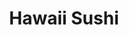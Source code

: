 ---
layout: place
title: "Hawaii Sushi"
permalink: /hawaii/honolulu/hawaii-sushi.html
stateAbbr: HI
stateName: Hawaii
cityName: Honolulu
seo:
  name: "Hawaii Sushi"
  type: Restaurant
  links: https://hawaii-sushi.square.site/
description: "Hawaii Sushi serves delicious sushi in Honolulu, Hawaii. Try fresh Japanese dishes for a great dining experience. "
place_id: ChIJsbry8nxyAHwRnXRDGIlIrpU
photos:
  - name: >-
      places/ChIJsbry8nxyAHwRnXRDGIlIrpU/photos/AeeoHcLcgdgIRP7IS-FlSCMkFqiCZ093zNXvPZit6KK7jIA5nHdVsWlf8cXP82J7Gx2YvL3U6Kgrh7xPZ_xOCMsO6849ikVyOPmj-gFB3ry6Dz4PvY9VAajhYU4nGg3RknFZyDhWR0At5jgNcjNMyafJYPrfwqwYYqdoMr001RwKAK-yZscxkYn0S8D_eHy2qsnL9dMAEjoqvVSYDsSXd2D0aOuYk3QgrClquVJ9xqbHlr9jiP0ucAfoCMDw1l81irlVDLKW5p97lnl6oMcDgohKdLs6qoNAsYdPOZzgwAIYQuMn5-2eBg4qDNyc-ofjlfh69YxsjY54wuX_yAawR6g2-M7NhLX2YO8EUxNrCbJZBbDzJWkP50X5ZIdppIiOzxOApjFrxzZ3RXtd5j9qXeftoIyxIswGqsCSgXg4x3ewWgY_wA
    widthPx: 4032
    heightPx: 3024
    authorAttributions:
      - displayName: ホロホロHawaii
        uri: https://maps.google.com/maps/contrib/102763098341536282631
        photoUri: >-
          https://lh3.googleusercontent.com/a-/ALV-UjVxGucML3WNl5HmbbgjWmDnlX3mjvoqA_8bxq8xiz_tEvv7_Lc=s100-p-k-no-mo
    flagContentUri: >-
      https://www.google.com/local/imagery/report/?cb_client=maps_api_places.places_api&image_key=!1e10!2sCIHM0ogKEICAgIDmi7i1Ow&hl=en-US
    googleMapsUri: >-
      https://www.google.com/maps/place//data=!3m4!1e2!3m2!1sCIHM0ogKEICAgIDmi7i1Ow!2e10!4m2!3m1!1s0x7c00727cf2f2bab1:0x95ae48891843749d
  - name: >-
      places/ChIJsbry8nxyAHwRnXRDGIlIrpU/photos/AeeoHcLbVM4XZjExHZYqwKvB2NRU8cDpAZ90ONU-6_l4rDIlfwxpRJM12-4Y6uIqqJuml-dwW0NCP-E2jrTOeaqtrinZW76aVYbmo3av09Ysf0RgBhnx0478h4fpN3R_HsjKRcM-A7PK1j94oKf6zcME8U17tcPkdvupKBnKCf36kJ-DwX20cxkQj3FD7-23CRYEw54Lt4BDi6hf15hUc6fnTdw0NPr1s3ThfFSzlE1HHZm4P2KLhwuxr0GdL1d2gIy7py7wATSyvV9rARGi03bohZTv0dU3G8FQsbUvLhVcIqaKmpIg2z2HNyxtSDrmnrgFN_PawVIQjdFrBuB6I_RHLTeXZ2y4YmTDDyHBxFVMyTO4ZnuZLlLj7BwtOMzsiIxC41Uud7deTJMBs8ulLuYkLItzWWoGKT1mF6JGmi4APKl22S_K
    widthPx: 828
    heightPx: 828
    authorAttributions:
      - displayName: Justine LaLa Story
        uri: https://maps.google.com/maps/contrib/113814667837749216693
        photoUri: >-
          https://lh3.googleusercontent.com/a-/ALV-UjXDh-q5Md442w-JoB5sYmIj_DrETeA4VJGj_FFP89ct0sjL8Y2c=s100-p-k-no-mo
    flagContentUri: >-
      https://www.google.com/local/imagery/report/?cb_client=maps_api_places.places_api&image_key=!1e10!2sCIHM0ogKEICAgICy58Lf5wE&hl=en-US
    googleMapsUri: >-
      https://www.google.com/maps/place//data=!3m4!1e2!3m2!1sCIHM0ogKEICAgICy58Lf5wE!2e10!4m2!3m1!1s0x7c00727cf2f2bab1:0x95ae48891843749d
  - name: >-
      places/ChIJsbry8nxyAHwRnXRDGIlIrpU/photos/AeeoHcLKX07oWsGpgN92Z5d-pdGnujwiCVczyebKr7DdPnTn3yVUZzf39RYZScf36zl7T_lQGpoI03fFBfosmQ8_iWeaqwZbqKgE_djdhIAZ16Ki16C-Yocq3iI_yxGqJDa4eS43HlmV_fvSTov5wOjMWKTPpeBxyUxK1vu4WcGK01EAdNUPHpOYl6j7UdyJIxMBRXjIIwt9b8LeURT3WzbW3rt0U08qeD47iA6Kn2Ex7AYcJuKaNWtxMuAip2QjH5GiuEwWBH83KtGdOA5_iyZKPzPxoac1cGn9rrmni0fE0x5H8Ahqo0bMG2ivXj96nehiJxfF91qX3nQzLo0a1-rhqhTMnQpZgCq_UblPd2LPUfiTN4DEnp21X_IzpVWnnAncw7N4ueLimfu-UKEyXTlF9vatq21os_B7q1qNn57RTZo
    widthPx: 3024
    heightPx: 4032
    authorAttributions:
      - displayName: Austin Gante
        uri: https://maps.google.com/maps/contrib/100386200496641701066
        photoUri: >-
          https://lh3.googleusercontent.com/a/ACg8ocJM_1XV-E0QF6Q9-iEE_s-xiel-ZPL3mirVtkQXyoD6xMJCBQ=s100-p-k-no-mo
    flagContentUri: >-
      https://www.google.com/local/imagery/report/?cb_client=maps_api_places.places_api&image_key=!1e10!2sCIHM0ogKEICAgICF_durCg&hl=en-US
    googleMapsUri: >-
      https://www.google.com/maps/place//data=!3m4!1e2!3m2!1sCIHM0ogKEICAgICF_durCg!2e10!4m2!3m1!1s0x7c00727cf2f2bab1:0x95ae48891843749d
  - name: >-
      places/ChIJsbry8nxyAHwRnXRDGIlIrpU/photos/AeeoHcILxunMeSFEMFjBEGxRMIHKbu3vQnBB7GnMG8NnTQw_ZsZa-azMbMsJQ3bgs6Epr46khLGz36evFyIEJ3fRX7xA95XNoSehtanAA0IOxKmObzCPg7XcNtiQSncJ6bXq4uO0hI-jScD_xvXoOr5nz5uknvHvchX1NIp8wYedXoxP7G8qdmL3XngZzHP_EN4bjysG-F8N-OdBX7cvk4SuHb7Ja_jhbMUTDhvQtRL7sFeJCfmwyFFtpxX2_aadL_R2cBGg2YljXojZCe8b9cVSMY6wav3hq2sZZQ1fHMalrUhllH0hYtsSzlv_Vdy8AMvZhpR9ZX12yAS-oL0g9r_UteGF027gDYvrOEJEtUfxba9MisI5B9hJsOlHm1hXqANPpx56EmbPF4zJs4AGHGh6Geqrm-utJou2-d4lHBzHDkk
    widthPx: 3000
    heightPx: 4000
    authorAttributions:
      - displayName: Arnis
        uri: https://maps.google.com/maps/contrib/102626899221121464869
        photoUri: >-
          https://lh3.googleusercontent.com/a-/ALV-UjVMriNSEowoyDRkBfqbywJzez-YWIF3iyeVu93tn7xTYqUwT4jrDA=s100-p-k-no-mo
    flagContentUri: >-
      https://www.google.com/local/imagery/report/?cb_client=maps_api_places.places_api&image_key=!1e10!2sCIHM0ogKEICAgIDnrtPwHg&hl=en-US
    googleMapsUri: >-
      https://www.google.com/maps/place//data=!3m4!1e2!3m2!1sCIHM0ogKEICAgIDnrtPwHg!2e10!4m2!3m1!1s0x7c00727cf2f2bab1:0x95ae48891843749d
  - name: >-
      places/ChIJsbry8nxyAHwRnXRDGIlIrpU/photos/AeeoHcIisZfW8dQ1sLUCtB0pIasr4pwQ5c5IeKRBCsAM4nrvEpkxsgWKHJOoaO3SyM77KAn2xLByC_TTEEebZMWcEXTRjxxvPodJM08wIlL5l5n32hrvq_KHbecdt6ccrq5nm4YzxsUPZyWpbI7aAkOTIOBFZ5WNQE5v2e0ddJIQ-YEkP_Lm9AGIXwba2pWvJJ7oW1p_wicqBvb4exOy8YDManf0lecuCHnINFeQhumWC9emOnCBq3ptP51rrAjGTYH2XBF9TsYioGDkxcd-DrA0sJ3NqYd7L0RrBA13tfNmoyY2poLYsU5szI7bMtYIf2wdgm1kqaQirmWvKvf4q8J8momkFrAp9xoY_tc0k6h1eGQT9raQTa4PTWipDfJQIqxSdhsUuoLR7pXGFPkEX-Agdf4XP7CI5HZBTiJY18EbU4-Zpg
    widthPx: 4608
    heightPx: 2592
    authorAttributions:
      - displayName: Yasunori Minamihara
        uri: https://maps.google.com/maps/contrib/103716934390072898167
        photoUri: >-
          https://lh3.googleusercontent.com/a-/ALV-UjWXmDWIHb8FuzpsllkFG-P0NEjsfL7fTThTzRtd1eS-r4-k3Q_Swg=s100-p-k-no-mo
    flagContentUri: >-
      https://www.google.com/local/imagery/report/?cb_client=maps_api_places.places_api&image_key=!1e10!2sCIHM0ogKEICAgID9xYTYWg&hl=en-US
    googleMapsUri: >-
      https://www.google.com/maps/place//data=!3m4!1e2!3m2!1sCIHM0ogKEICAgID9xYTYWg!2e10!4m2!3m1!1s0x7c00727cf2f2bab1:0x95ae48891843749d
  - name: >-
      places/ChIJsbry8nxyAHwRnXRDGIlIrpU/photos/AeeoHcKTX46LD6B7Qz0m8I3wVXqRTws206sX4nxyphU2m5_XQagxJxoeHHM_hULT8gyhY_VYartajUiqCEPCPERe9nXc95R4BwvAqZdYQBWw52iP0wr4oyOx_ckCFmp5o7ydz5ImD2QcqMQ-hvfpY9lelhSh-ELVa9pvaajBTScZWXMFH1WkceBY61uVpvJ_PzudGC4NTC2zmy6wtcZSzCNo_rzxhLqNTTDCLM7t8rOsPTCEklsB6Zu34P7XIHiZiULJ7JpTUC9Kkt3kX2KOXnc6uNeQbOExr1Am5llEfgqYsv8m27-CTgrnnFR0zQ6AB8XX0rXVS-LEUKB4uNDKCLglYrhOFyKM-O_BalObTSqGNBtA4Eu73yCIC0BG3UVrxG8u1yRSK2UVQkNC8GDCKp5_mFdUYXACbGc09b3OtXmLM4saGw
    widthPx: 3024
    heightPx: 4032
    authorAttributions:
      - displayName: Connie C
        uri: https://maps.google.com/maps/contrib/107756269920024424305
        photoUri: >-
          https://lh3.googleusercontent.com/a-/ALV-UjXMiGwqIHW8RY3pNj8XU9Yn8AN5NHnDYGs4P1RMMa3_iT1OtiVZbw=s100-p-k-no-mo
    flagContentUri: >-
      https://www.google.com/local/imagery/report/?cb_client=maps_api_places.places_api&image_key=!1e10!2sCIHM0ogKEICAgID2yPjVSQ&hl=en-US
    googleMapsUri: >-
      https://www.google.com/maps/place//data=!3m4!1e2!3m2!1sCIHM0ogKEICAgID2yPjVSQ!2e10!4m2!3m1!1s0x7c00727cf2f2bab1:0x95ae48891843749d
  - name: >-
      places/ChIJsbry8nxyAHwRnXRDGIlIrpU/photos/AeeoHcKQ6wt_4ewOcfoz4v3rFqR93xlrZ4vF5LeZ0juw4bJGB_CKw1f8UEzKzw6ow2i6-rtjaJCu2WXFSH0jgNmuLNJc1zry1ynHK9fu9MAjK8Lr_NtdxYQxu_yNiVO2EM8oWqNWV7MVYnsWRRkF9sU4NryJoWzB5r2EJStddXvyaEeDeRbHN-sgQ-mu70u6T2n9uj6zWFD1i4NLSoLGjrkjjijEbuf_N3Ts2wWDmpr5MvIMZqaR2aAhvN_-FY9Zyd-SpRsTj24J8NDOFzh3DnEKQIdpIoMlwxvnGSvrMaxSB_OQavrmdlBRGkpJnPaEA6up_MgOjZCrkqQZaIXZ8i29CPXZQu30kEwHm8nXmV89XI4CiHwGNFvJ4t9r2XR1Tp1xTXklcXpeteQRyXVnmhYwRxEhGdfg_Wg4Myyebd-NAUyDe9c
    widthPx: 4032
    heightPx: 3024
    authorAttributions:
      - displayName: 끼토리
        uri: https://maps.google.com/maps/contrib/114387340674819114862
        photoUri: >-
          https://lh3.googleusercontent.com/a-/ALV-UjUt2olZA5cA5IK2HnVYv1iRI6nLuxvrnwnSVgxW7U1nZiZ2ppPeuQ=s100-p-k-no-mo
    flagContentUri: >-
      https://www.google.com/local/imagery/report/?cb_client=maps_api_places.places_api&image_key=!1e10!2sCIHM0ogKEICAgID4xprKwQE&hl=en-US
    googleMapsUri: >-
      https://www.google.com/maps/place//data=!3m4!1e2!3m2!1sCIHM0ogKEICAgID4xprKwQE!2e10!4m2!3m1!1s0x7c00727cf2f2bab1:0x95ae48891843749d
  - name: >-
      places/ChIJsbry8nxyAHwRnXRDGIlIrpU/photos/AeeoHcK-enC6ZYsxyhNGId8bcRuqbUM-XPC14SCio0uPXYilYFkhyq8H8P3Bk3ebl9osrZlH-WGkeNkT05tXYzqY2lfj92TTorVAcIRi0eZUk7NHuMnTvPMWeZ6leTx7W10bVq4-2BogbyKO1dK2gRhH9EuZgsmRRQnrnViAZJFMcXRiNzbXFvH4rkpdN7NX9EWlZcu8VXUqDjqFpGZuBLHQXwVZrZ4lW1Zzu3gLfVHKFKbbCcw_K9hMQSiJomrTHbSRAWFd2vXf6e3Lm-reiSB3Nimqd_Vg-ai7_FKFBbP8fcbOpP3Z_TzAQ6D344itZkhjZnDIZZl90OYO3BTZWVN6r4pwknIiQlxlmtPvbBNbkWLxUWWxpAJe49df6XkE8IDIvs8qEiA7q-dDgHsOhJi3p-FL14F5WaXNEDd3ZjuMrXKe3w
    widthPx: 3072
    heightPx: 4080
    authorAttributions:
      - displayName: T. K.
        uri: https://maps.google.com/maps/contrib/115330500283000630626
        photoUri: >-
          https://lh3.googleusercontent.com/a-/ALV-UjVmAuu1gzmmX8bq8i1b4g2I_wrhPvHuoL9zZ0t4Dwrox7755O1fZg=s100-p-k-no-mo
    flagContentUri: >-
      https://www.google.com/local/imagery/report/?cb_client=maps_api_places.places_api&image_key=!1e10!2sCIHM0ogKEICAgIDz17GhLg&hl=en-US
    googleMapsUri: >-
      https://www.google.com/maps/place//data=!3m4!1e2!3m2!1sCIHM0ogKEICAgIDz17GhLg!2e10!4m2!3m1!1s0x7c00727cf2f2bab1:0x95ae48891843749d
  - name: >-
      places/ChIJsbry8nxyAHwRnXRDGIlIrpU/photos/AeeoHcLGL1RkHTV9OeIoj1gAx8uzg4G44EXx3TJohrjSJSOR_eIi1jS0WkD8c7s9l9E4HYUXnzhoXcXvwjqM9TbGT1vO3xx5pwotDLIGbgmGr9k-DCwj7WZC5tBsSgQUNZmfaCff6qTzDnVv2KYZGb7-kAICVEpEsvB64jZwdoINvbn7yZEvBuIzHetVP_1V1e-I7BlhJ-pSTu9bdFc08wMENir1jdkiWd4UsgswMgXfNbeGvWR8T9PD_Gys6Erc4lnKLPzV3mbAf9qhv-BGlyrvClpo72_7U-9a5ncJBFSpyu945IJ0qXJ5rpGOfb7NpbJNUFnYkDtLJxYSLvGpVM3XvTeEzyaoZ-HRo-Wre9rR04AL4DlR2Q16k8SCVRBNKP-JOcauiXWz6c20OJLFtzDwwkylfadCDFGD9NtzwCQp69Q
    widthPx: 4032
    heightPx: 3024
    authorAttributions:
      - displayName: Dan Lamprey
        uri: https://maps.google.com/maps/contrib/108170656568676368897
        photoUri: >-
          https://lh3.googleusercontent.com/a-/ALV-UjUtwT88IyrLLIY6VTgziRBkzoHmUPGEHZBirXxhFj3n-6ZUNfOKyQ=s100-p-k-no-mo
    flagContentUri: >-
      https://www.google.com/local/imagery/report/?cb_client=maps_api_places.places_api&image_key=!1e10!2sCIHM0ogKEICAgID6z9qMGA&hl=en-US
    googleMapsUri: >-
      https://www.google.com/maps/place//data=!3m4!1e2!3m2!1sCIHM0ogKEICAgID6z9qMGA!2e10!4m2!3m1!1s0x7c00727cf2f2bab1:0x95ae48891843749d
  - name: >-
      places/ChIJsbry8nxyAHwRnXRDGIlIrpU/photos/AeeoHcJ2qEpxe9SRxA_W844j1mVvbQ6QAXv4bHqCHJmaYL33bLI_WbpzSGyEpJE_cgnzA7-McwbhLmrxUkxmcvTZxzdbZ5cvH7Th1W-l9Oo2Y-hhnureQbtBUYw3GN7j5DE09nZB4mTt8CQ2t5i47WxCahliFBGelSSYXL7BfAzR7z9H5USb_djeeKx2voEbWboHK9_3Ff-t0YgsGc9-1jdaet5e4m57cBFrF4WtAWl94FRYS-vKZKFmNlElrPL7Z4ww3x5BeBb_gYKLka8QUQ4mCwDdKx1H0cIVbABYHJfw8h4AeCwJbI3UyfkXU8Gtd6x4P3Paa4XE3doPsh7nVjBLxkMWfGMbdXipIMXCcxDZ8c5EF1steggPMXcP0UZvp-hMBQ5z5yTQ_ZT_ED_Nx-u7rhL-_rKw7C-QVNRaYg_ESlosw4ae
    widthPx: 2861
    heightPx: 3699
    authorAttributions:
      - displayName: David
        uri: https://maps.google.com/maps/contrib/112912963982617019618
        photoUri: >-
          https://lh3.googleusercontent.com/a-/ALV-UjWT0gLHwPak0xat_6QQY5ZHB7VBXwXiJuOQQqTRTfe3PLoDag=s100-p-k-no-mo
    flagContentUri: >-
      https://www.google.com/local/imagery/report/?cb_client=maps_api_places.places_api&image_key=!1e10!2sCIHM0ogKEICAgMCQ0ZOi9gE&hl=en-US
    googleMapsUri: >-
      https://www.google.com/maps/place//data=!3m4!1e2!3m2!1sCIHM0ogKEICAgMCQ0ZOi9gE!2e10!4m2!3m1!1s0x7c00727cf2f2bab1:0x95ae48891843749d
address: 3045 Monsarrat Ave Ste 1, Honolulu, HI 96815, USA
street: 3045 Monsarrat Ave Ste 1
city: Honolulu
state: HI
zip: '96815'
country: USA
neighborhood: Diamond Head / Kapahulu / St. Louis Heights
latitude: '21.268792'
longitude: '-157.813358'
accessibility_options:
  wheelchairAccessibleParking: true
  wheelchairAccessibleEntrance: true
business_status: OPERATIONAL
name: Hawaii Sushi
google_maps_links:
  directionsUri: >-
    https://www.google.com/maps/dir//''/data=!4m7!4m6!1m1!4e2!1m2!1m1!1s0x7c00727cf2f2bab1:0x95ae48891843749d!3e0
  placeUri: https://maps.google.com/?cid=10785637911253709981
  writeAReviewUri: >-
    https://www.google.com/maps/place//data=!4m3!3m2!1s0x7c00727cf2f2bab1:0x95ae48891843749d!12e1
  reviewsUri: >-
    https://www.google.com/maps/place//data=!4m4!3m3!1s0x7c00727cf2f2bab1:0x95ae48891843749d!9m1!1b1
  photosUri: >-
    https://www.google.com/maps/place//data=!4m3!3m2!1s0x7c00727cf2f2bab1:0x95ae48891843749d!10e5
primary_type: Sushi Restaurant
opening_hours:
  regular: null
  current: null
secondary_opening_hours:
  regular:
    weekdayDescriptions: null
    type: null
  current:
    weekdayDescriptions: null
    type: null
phone: (808) 734-6370
price_level: PRICE_LEVEL_MODERATE
price_range: $10 &ndash; $20
rating: '4.6'
rating_count: 455
website: https://hawaii-sushi.square.site/
reviews: null
parking_options: null
payment_options: null
allow_dogs: null
curbside_pickup: null
delivery: null
dine_in: null
good_for_children: null
good_for_groups: null
good_for_sports: null
live_music: null
menu_for_children: null
outdoor_seating: null
reservable: null
restroom: null
serves_beer: null
serves_breakfast: null
serves_brunch: null
serves_cocktails: null
serves_coffee: null
serves_dinner: null
serves_dessert: null
serves_lunch: null
serves_vegetarian_food: null
serves_wine: null
takeout: null
summary: null

---